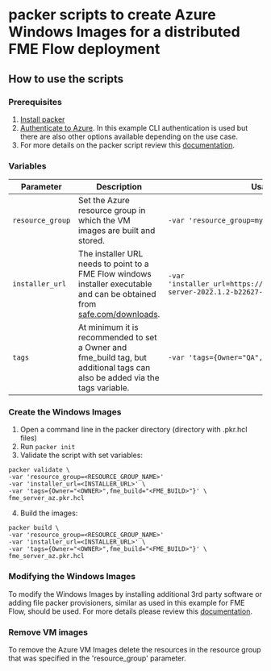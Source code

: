 # packer scripts to create Azure Windows Images for a distributed FME Flow deployment
## How to use the scripts
### Prerequisites
1. [Install packer](https://learn.hashicorp.com/tutorials/packer/get-started-install-cli)
2. [Authenticate to Azure](https://www.packer.io/plugins/builders/azure). In this example CLI authentication is used but there are also other options available depending on the use case.
3. For more details on the packer script review this [documentation](https://learn.microsoft.com/en-us/azure/virtual-machines/windows/build-image-with-packer).
### Variables
|Parameter|Description|Usage example|
|---|---|---|
|`resource_group`|Set the Azure resource group in which the VM images are built and stored.|`-var 'resource_group=myImages-rg'`|
|`installer_url`|The installer URL needs to point to a FME Flow windows installer executable and can be obtained from [safe.com/downloads](safe.com/downloads).|`-var 'installer_url=https://downloads.safe.com/fme/2022/fme-server-2022.1.2-b22627-win-x64.exe'`|
|`tags`|At minimum it is recommended to set a Owner and fme_build tag, but additional tags can also be added via the tags variable.|`-var 'tags={Owner="QA",fme_build="22627"}'`|
### Create the Windows Images
1. Open a command line in the packer directory (directory with .pkr.hcl files)
2. Run `packer init`
3. Validate the script with set variables:
```
packer validate \
-var 'resource_group=<RESOURCE_GROUP_NAME>'
-var 'installer_url=<INSTALLER_URL>' \
-var 'tags={Owner="<OWNER>",fme_build="<FME_BUILD>"}' \
fme_server_az.pkr.hcl
```
4. Build the images:
```
packer build \
-var 'resource_group=<RESOURCE_GROUP_NAME>'
-var 'installer_url=<INSTALLER_URL>' \
-var 'tags={Owner="<OWNER>",fme_build="<FME_BUILD>"}' \
fme_server_az.pkr.hcl
```
### Modifying the Windows Images
To modify the Windows Images by installing additional 3rd party software or adding file packer provisioners, similar as used in this example for FME Flow, should be used. For more details please review this [documentation](https://www.packer.io/docs/provisioners).

### Remove VM images
To remove the Azure VM Images delete the resources in the resource group that was specified in the 'resource_group' parameter.